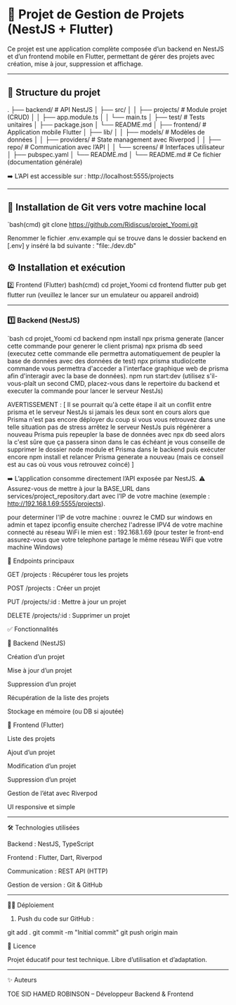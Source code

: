 # 🚀 Projet de Gestion de Projets (NestJS + Flutter)

Ce projet est une application complète composée d’un backend en NestJS et d’un frontend mobile en Flutter, permettant de gérer des projets avec création, mise à jour, suppression et affichage.

---

## 📂 Structure du projet

. ├── backend/           # API NestJS │   ├── src/ │   │   ├── projects/  # Module projet (CRUD) │   │   ├── app.module.ts │   │   └── main.ts │   ├── test/          # Tests unitaires │   ├── package.json │   └── README.md │ ├── frontend/          # Application mobile Flutter │   ├── lib/ │   │   ├── models/    # Modèles de données │   │   ├── providers/ # State management avec Riverpod │   │   ├── repo/      # Communication avec l’API │   │   └── screens/   # Interfaces utilisateur │   ├── pubspec.yaml │   └── README.md │ └── README.md          # Ce fichier (documentation générale)


➡️ L’API est accessible sur : http://localhost:5555/projects

---
## 🚀 Installation de Git vers votre machine local
`bash(cmd)
git clone https://github.com/Ridiscus/projet_Yoomi.git


Renommer le fichier .env.example qui se trouve dans le dossier backend en [.env]  y inséré la bd suivante : "file:./dev.db"




## ⚙️ Installation et exécution
2️⃣ Frontend (Flutter)
bash(cmd)
cd projet_Yoomi
cd frontend
flutter pub get
flutter run (veuillez le lancer sur un emulateur ou appareil android)


---
### 1️⃣ Backend (NestJS)
`bash
cd projet_Yoomi
cd backend
npm install
npx prisma generate (lancer cette commande pour generer le client prisma)
npx prisma db seed (executez cette commande elle permettra automatiquement de peupler la base de données avec des données de test)
npx prisma studio(cette commande vous permettra d'acceder a l'interface graphique web de prisma afin d'interagir avec la base de données).
npm run start:dev (utilisez s'il-vous-plaît un second CMD, placez-vous dans le repertoire du backend et executer la commande pour lancer le serveur NestJs)
 
 AVERTISSEMENT : [ Il se pourrait qu'à cette étape il ait un conflit entre prisma et le serveur NestJs si jamais les deux sont en cours alors que Prisma n'est pas encore déployer du coup si vous vous retrouvez dans une telle situation pas de stress arrêtez le serveur NestJs puis régénèrer a nouveau Prisma puis repeupler la base de données avec npx db seed alors la c'est sûre que ça passera sinon dans le cas échéant je vous conseille de supprimer le dossier node module et Prisma dans le backend puis exécuter encore npm install et relancer Prisma generate a nouveau (mais ce conseil est au cas où vous vous retrouvez coincé) ]

➡️ L’application consomme directement l’API exposée par NestJS.
⚠️ Assurez-vous de mettre à jour la BASE_URL dans services/project_repository.dart avec l’IP de votre machine (exemple : http://192.168.1.69:5555/projects).

pour determiner l'IP de votre machine : ouvrez le CMD sur windows en admin et tapez ipconfig ensuite cherchez l'adresse IPV4 de votre machine connecté au réseau WiFi le mien est : 192.168.1.69  (pour tester le front-end assurez-vous que votre telephone partage le même réseau WiFi que votre machine Windows)




🔑 Endpoints principaux

GET /projects : Récupérer tous les projets

POST /projects : Créer un projet

PUT /projects/:id : Mettre à jour un projet

DELETE /projects/:id : Supprimer un projet




✅ Fonctionnalités

📌 Backend (NestJS)

Création d’un projet

Mise à jour d’un projet

Suppression d’un projet

Récupération de la liste des projets

Stockage en mémoire (ou DB si ajoutée)





📱 Frontend (Flutter)

Liste des projets

Ajout d’un projet

Modification d’un projet

Suppression d’un projet

Gestion de l’état avec Riverpod

UI responsive et simple




---

🛠️ Technologies utilisées

Backend : NestJS, TypeScript

Frontend : Flutter, Dart, Riverpod

Communication : REST API (HTTP)

Gestion de version : Git & GitHub



---

👨‍💻 Déploiement

1. Push du code sur GitHub :



git add .
git commit -m "Initial commit"
git push origin main


📜 Licence

Projet éducatif pour test technique. Libre d’utilisation et d’adaptation.


---

✨ Auteurs

TOE SID HAMED ROBINSON – Développeur Backend & Frontend
